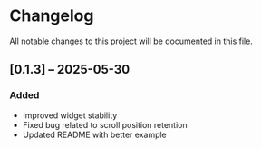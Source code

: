 # Changelog

All notable changes to this project will be documented in this file.

## [0.1.3] – 2025-05-30
### Added
- Improved widget stability
- Fixed bug related to scroll position retention
- Updated README with better example